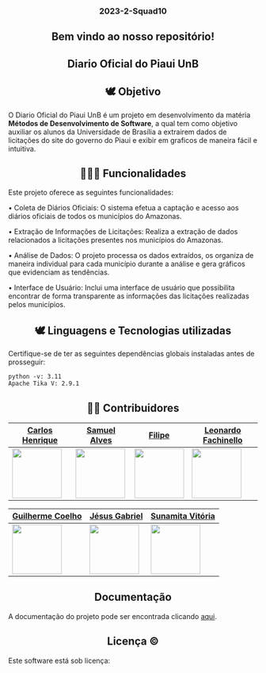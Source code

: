 <div align="center">
  <h3> 2023-2-Squad10 </h3>
</div>

<div align="center">
  <h2>Bem vindo ao nosso repositório! </h2>
</div> 

<div align="center">
  <h2>Diario Oficial do Piaui UnB </h2>
</div> 

<div align="center">
  <h2>🕊 Objetivo </h2>
</div> 

O Diario Oficial do Piaui UnB é um projeto em desenvolvimento da matéria **Métodos de Desenvolvimento de Software**, a qual tem como objetivo auxiliar os alunos da Universidade de Brasília a extrairem dados de licitações do site do governo do Piaui e exibir em graficos de maneira fácil e intuitiva.

<div align="center">
  <h2>👩🏾‍💻 Funcionalidades </h2>
</div> 

Este projeto oferece as seguintes funcionalidades:

• Coleta de Diários Oficiais: O sistema efetua a captação e acesso aos diários oficiais de todos os municípios do Amazonas.

• Extração de Informações de Licitações: Realiza a extração de dados relacionados a licitações presentes nos municípios do Amazonas.

• Análise de Dados: O projeto processa os dados extraídos, os organiza de maneira individual para cada município durante a análise e gera gráficos que evidenciam as tendências.

• Interface de Usuário: Inclui uma interface de usuário que possibilita encontrar de forma transparente as informações das licitações realizadas pelos municípios.

<div align="center">
  <h2>🕊 Linguagens e Tecnologias utilizadas </h2>
</div> 
  Certifique-se de ter as seguintes dependências globais instaladas antes de prosseguir:

  	python -v: 3.11
    Apache Tika V: 2.9.1

<div align="center">
  <h2>👨‍💻 Contribuidores </h2>
</div> 

| [Carlos Henrique](https://github.com/Carlos42511)            | [Samuel Alves](https://github.com/samuelalvess)              | [Filipe](https://github.com/Filipe-002)                | [Leonardo Fachinello](https://github.com/LeoFacB)              |
| ------------------------------------------------------------- | --------------------------------------------------------- | ----------------------------------------------------------- | ---------------------------------------------------------- |
| <img src="https://avatars.githubusercontent.com/u/119907827?v=4" width="100"/> | <img src="https://avatars.githubusercontent.com/u/87997616?v=4" width="100" /> | <img src="https://avatars.githubusercontent.com/u/90454615?v=4" width="100"/> | <img src="https://avatars.githubusercontent.com/u/124631520?v=4" width="100"/> |

| [Guilherme Coelho](https://github.com/Guilermanoo)            | [Jésus Gabriel](https://github.com/xgabrielcv)              | [Sunamita Vitória](https://github.com/Sunamit)                |    
| ------------------------------------------------------------- | --------------------------------------------------------- | ----------------------------------------------------------- | 
| <img src="https://avatars.githubusercontent.com/u/98980548?v=4" width="100"/> | <img src="https://avatars.githubusercontent.com/u/101183266?v=4" width="100" /> | <img src="https://avatars.githubusercontent.com/u/109704535?v=4" width="100"/> | 


<div align="center">
  <h2>Documentação </h2>
</div> 

A documentação do projeto pode ser encontrada clicando [aqui](https://unb-mds.github.io/2023-2-Squad10/).

<div align="center">
  <h2>Licença © </h2>
</div> 

Este software está sob licença:
